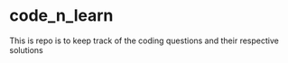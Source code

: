 # code_n_learn
This is repo is to keep track of the coding questions and their respective solutions
